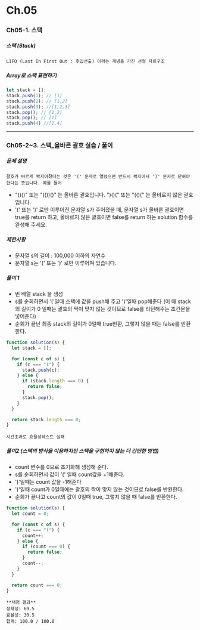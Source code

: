 # Ch.05
### Ch05-1. 스택
##### 스택 (Stack)
    LIFO (Last In First Out : 후입선출) 이라는 개념을 가진 선형 자료구조
##### Array로 스택 표현하기
```javascript
let stack = [];
stack.push(1); // [1]
stack.push(2); // [1,2]
stack.push(3); //[1,2,3]
stack.pop(); // [1,2]
stack.pop(); // [1]
stack.push(4) //[1,4]
```
***
### Ch05-2~3. 스택_올바른 괄호 실습 / 풀이
##### 문제 설명
    괄호가 바르게 짝지어졌다는 것은 '(' 문자로 열렸으면 반드시 짝지어서 ')' 문자로 닫혀야 한다는 뜻입니다. 예를 들어

- "()()" 또는 "(())()" 는 올바른 괄호입니다.
")()(" 또는 "(()(" 는 올바르지 않은 괄호입니다.
- '(' 또는 ')' 로만 이루어진 문자열 s가 주어졌을 때, 문자열 s가 올바른 괄호이면 true를 return 하고, 올바르지 않은 괄호이면 false를 return 하는 solution 함수를 완성해 주세요.

##### 제한사항
- 문자열 s의 길이 : 100,000 이하의 자연수
- 문자열 s는 '(' 또는 ')' 로만 이루어져 있습니다.
##### 풀이 1
- 빈 배열 stack 을 생성
- s를 순회하면서 '('일때 스택에 값을 push해 주고 ')'일때 pop해준다 (이 때 stack의 길이가 0 일때는 괄호의 짝이 맞지 않는 것이므로 false를 리턴해주는 조건문을 넣어준다)
- 순회가 끝난 최종 stack의 길이가 0일때 true반환, 그렇지 않을 때는 false를 반환한다.
```javascript
function solution(s) {
  let stack = [];

  for (const c of s) {
    if (c === "(") {
      stack.push(c);
    } else {
      if (stack.length === 0) {
        return false;
      }
      stack.pop();
    }
  }

  return stack.length === 0;
}
```
    시간초과로 효율성테스트 실패
##### 풀이2 (스택의 방식을 이용하지만 스택을 구현하지 않는 더 간단한 방법)
- count 변수를 0으로 초기화해 생성해 준다.
- s를 순회하면서 값이 '(' 일때 count값을 +1해준다.
- ')'일때는 count 값을 -1해준다
- ')'일때 count가 0일때에는 괄호의 짝이 맞지 않는 것이므로 false를 반환한다.
- 순회가 끝나고 count의 값이 0일때 true, 그렇지 않을 때 false를 반환한다.
```javascript
function solution(s) {
  let count = 0;

  for (const c of s) {
    if (c === "(") {
      count++;
    } else {
      if (count === 0) {
        return false;
      }
      count--;
    }
  }

  return count === 0;
}
```
    **채점 결과**
    정확성: 69.5
    효율성: 30.5
    합계: 100.0 / 100.0